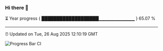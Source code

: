 ### Hi there 👋

⏳ Year progress { ███████████████████▁▁▁▁▁▁▁▁▁▁▁ } 65.07 %

---

⏰ Updated on Tue, 26 Aug 2025 12:10:19 GMT

![Progress Bar CI](https://github.com/liununu/liununu/workflows/Progress%20Bar%20CI/badge.svg)
